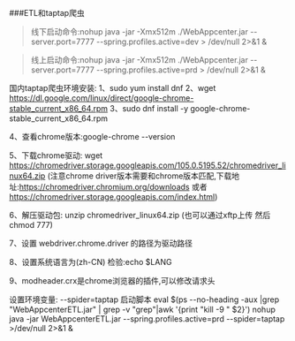 ###ETL和taptap爬虫 
> 线下启动命令:nohup java -jar -Xmx512m ./WebAppcenter.jar  --server.port=7777  --spring.profiles.active=dev  > /dev/null 2>&1 & 

> 线上启动命令:nohup java -jar -Xmx512m ./WebAppcenter.jar  --server.port=7777  --spring.profiles.active=prd  > /dev/null 2>&1 &


国内taptap爬虫环境安装:
1、sudo yum install dnf
2、wget https://dl.google.com/linux/direct/google-chrome-stable_current_x86_64.rpm
3、sudo dnf install -y google-chrome-stable_current_x86_64.rpm

4、查看chrome版本:google-chrome --version

5、下载chrome驱动: wget https://chromedriver.storage.googleapis.com/105.0.5195.52/chromedriver_linux64.zip
(注意chrome driver版本需要和chrome版本匹配,下载地址:https://chromedriver.chromium.org/downloads 或者  https://chromedriver.storage.googleapis.com/index.html)

6、解压驱动包: unzip chromedriver_linux64.zip (也可以通过xftp上传 然后chmod 777)

7、设置 webdriver.chrome.driver 的路径为驱动路径

8、设置系统语言为(zh-CN) 
检验:echo $LANG

9、modheader.crx是chrome浏览器的插件,可以修改请求头

设置环境变量:  --spider=taptap
启动脚本
eval $(ps --no-heading -aux |grep "WebAppcenterETL.jar" | grep -v "grep"|awk '{print "kill -9 " $2}')
nohup java -jar WebAppcenterETL.jar  --spring.profiles.active=prd --spider=taptap   >/dev/null  2>&1 &